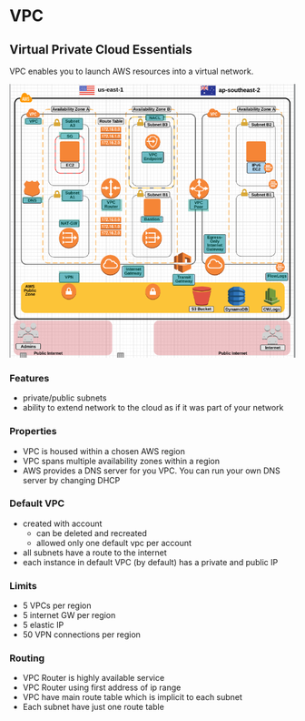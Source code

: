 # VPC

## Virtual Private Cloud Essentials

VPC enables you to launch AWS resources into a virtual network.

![vpc overview](aws-vpc-overview.png)

### Features

- private/public subnets
- ability to extend network to the cloud as if it was part of your network

### Properties

- VPC is housed within a chosen AWS region
- VPC spans multiple availability zones within a region
- AWS provides a DNS server for you VPC. You can run your own DNS server by changing DHCP

### Default VPC

- created with account
  - can be deleted and recreated
  - allowed only one default vpc per account
- all subnets have a route to the internet
- each instance in default VPC (by default) has a private and public IP

### Limits

- 5 VPCs per region
- 5 internet GW per region
- 5 elastic IP
- 50 VPN connections per region

### Routing

- VPC Router is highly available service
- VPC Router using first address of ip range
- VPC have main route table which is implicit to each subnet
- Each subnet have just one route table
